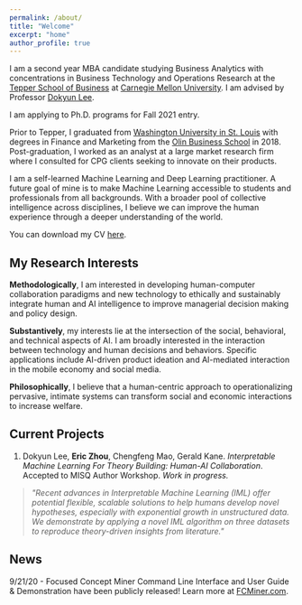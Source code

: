 ```yaml
---
permalink: /about/
title: "Welcome"
excerpt: "home"
author_profile: true
---
```


I am a second year MBA candidate studying Business Analytics with concentrations in Business Technology and Operations Research at the [Tepper School of Business](https://www.cmu.edu/tepper/index.html) at [Carnegie Mellon University](https://www.cmu.edu/). I am advised by Professor [Dokyun Lee](https://www.leedokyun.com/).

I am applying to Ph.D. programs for Fall 2021 entry.

Prior to Tepper, I graduated from [Washington University in St. Louis](https://wustl.edu/) with degrees in Finance and Marketing from the [Olin Business School](https://olin.wustl.edu/EN-US/Pages/default.aspx) in 2018. Post-graduation, I worked as an analyst at a large market research firm where I consulted for CPG clients seeking to innovate on their products.

I am a self-learned Machine Learning and Deep Learning practitioner. A future goal of mine is to make Machine Learning accessible to students and professionals from all backgrounds. With a broader pool of collective intelligence across disciplines, I believe we can improve the human experience through a deeper understanding of the world.

You can download my CV [here](http://ericbzhou.github.io/files/ebzhou_cv.pdf).

My Research Interests
------
**Methodologically**, I am interested in developing human-computer collaboration paradigms and new technology to ethically and sustainably integrate human and AI intelligence to improve managerial decision making and policy design.

**Substantively**, my interests lie at the intersection of the social, behavioral, and technical aspects of AI. I am broadly interested in the interaction between technology and human decisions and behaviors.
Specific applications include AI-driven product ideation and AI-mediated interaction in the mobile economy and social media.

**Philosophically**, I believe that a human-centric approach to operationalizing pervasive, intimate systems can transform social and economic interactions to increase welfare.

Current Projects
------
1. Dokyun Lee, **Eric Zhou**, Chengfeng Mao, Gerald Kane. *Interpretable Machine Learning For Theory Building: Human-AI Collaboration*. <br/>
Accepted to MISQ Author Workshop. *Work in progress.* <br/>
>*"Recent advances in Interpretable Machine Learning (IML) offer potential flexible, scalable solutions to help humans develop novel hypotheses, especially with exponential growth in unstructured data. We demonstrate by applying a novel IML algorithm on three datasets to reproduce theory-driven insights from literature."*

News
------
9/21/20 - Focused Concept Miner Command Line Interface and User Guide & Demonstration have been publicly released! Learn more at [FCMiner.com](http://fcminer.com/).